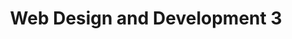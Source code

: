 ---
title: "Web Design and Development 3"
institution: Institute of Advanced Technology - Kenya
image: "./iat.jpeg"
dateCompleted: "2014-08-01"
---